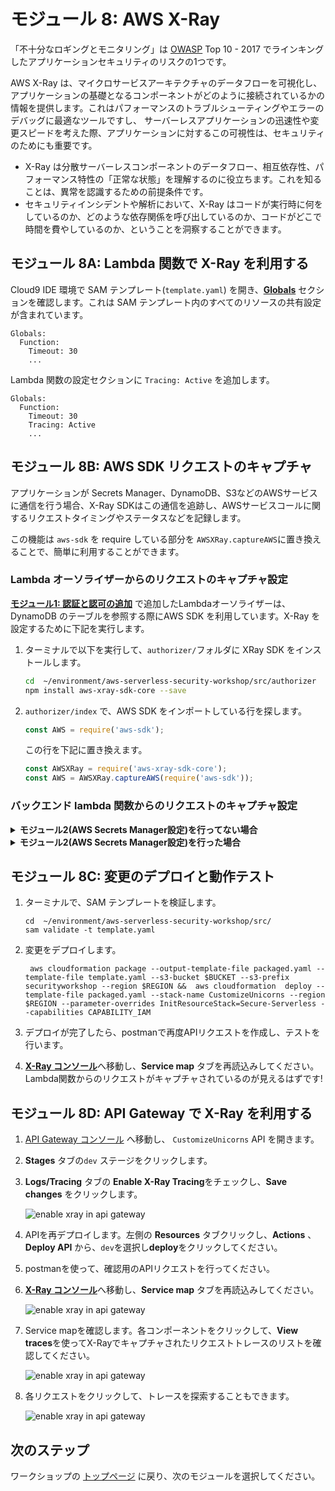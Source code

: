 # モジュール 8: AWS X-Ray

「不十分なロギングとモニタリング」は  [OWASP](https://www.owasp.org/index.php/Main_Page) Top 10 - 2017 でラインキングしたアプリケーションセキュリティのリスクの1つです。

AWS X-Ray は、マイクロサービスアーキテクチャのデータフローを可視化し、アプリケーションの基礎となるコンポーネントがどのように接続されているかの情報を提供します。これはパフォーマンスのトラブルシューティングやエラーのデバッグに最適なツールですし、 サーバーレスアプリケーションの迅速性や変更スピードを考えた際、アプリケーションに対するこの可視性は、セキュリティのためにも重要です。


* X-Ray は分散サーバーレスコンポーネントのデータフロー、相互依存性、パフォーマンス特性の「正常な状態」を理解するのに役立ちます。これを知ることは、異常を認識するための前提条件です。
* セキュリティインシデントや解析において、X-Ray はコードが実行時に何をしているのか、どのような依存関係を呼び出しているのか、コードがどこで時間を費やしているのか、ということを洞察することができます。

## モジュール 8A:  Lambda 関数で X-Ray を利用する


Cloud9 IDE 環境で SAM テンプレート(`template.yaml`) を開き、[**Globals**](https://github.com/awslabs/serverless-application-model/blob/master/docs/globals.rst) セクションを確認します。これは SAM テンプレート内のすべてのリソースの共有設定が含まれています。

```
Globals:
  Function:
    Timeout: 30
    ...
```

Lambda 関数の設定セクションに `Tracing: Active` を追加します。	

```
Globals:
  Function:
    Timeout: 30
    Tracing: Active
    ...
```

## モジュール 8B: AWS SDK リクエストのキャプチャ

アプリケーションが Secrets Manager、DynamoDB、S3などのAWSサービスに通信を行う場合、X-Ray SDKはこの通信を追跡し、AWSサービスコールに関するリクエストタイミングやステータスなどを記録します。

この機能は `aws-sdk` を require している部分を `AWSXRay.captureAWS`に置き換えることで、簡単に利用することができます。

### Lambda オーソライザーからのリクエストのキャプチャ設定

[**モジュール1: 認証と認可の追加**](../01-add-authentication) で追加したLambdaオーソライザーは、DynamoDB のテーブルを参照する際にAWS SDK を利用しています。X-Ray を設定するために下記を実行します。

1. ターミナルで以下を実行して、`authorizer/`フォルダに XRay SDK をインストールします。

	```bash
	cd	~/environment/aws-serverless-security-workshop/src/authorizer 
	npm install aws-xray-sdk-core --save
	```
	
1. `authorizer/index` で、AWS SDK をインポートしている行を探します。

	```javascript
	const AWS = require('aws-sdk');
	```
	
	この行を下記に置き換えます。
	
	```javascript
	const AWSXRay = require('aws-xray-sdk-core');
	const AWS = AWSXRay.captureAWS(require('aws-sdk'));
	```



### バックエンド lambda 関数からのリクエストのキャプチャ設定

<details>
<summary><strong>モジュール2(AWS Secrets Manager設定)を行ってない場合 </strong></summary><p>
バックエンドのlambda 関数は AWS SDKを使用していないので、次へ進んでください。
</details>

<details>
<summary><strong>モジュール2(AWS Secrets Manager設定)を行った場合 </strong></summary><p>
モジュール2で`dbUtils.js`に AWS SDK を追加して、[**AWS Secrets Manager**](https://aws.amazon.com/secrets-manager/)から データベースのユーザー名とパスワードを取得するようにしました。

1.	ターミナルで以下を実行して、`app/`フォルダに XRay SDK をインストールします。

1. ```bash
	cd	~/environment/aws-serverless-security-workshop/src/app 
	npm install aws-xray-sdk-core --save
	```
	
1. `app/dbUtils` で、AWS SDK をインポートしている行を探します。

	```javascript
	const AWS = require('aws-sdk');
	```
	
	この行を下記に置き換えます。
	
	```javascript
	const AWSXRay = require('aws-xray-sdk-core');
	const AWS = AWSXRay.captureAWS(require('aws-sdk'));
	```


</details>


##  モジュール 8C: 変更のデプロイと動作テスト

1. ターミナルで、SAM テンプレートを検証します。

	```
	cd	~/environment/aws-serverless-security-workshop/src/
	sam validate -t template.yaml
	```

1.  変更をデプロイします。

	```
	 aws cloudformation package --output-template-file packaged.yaml --template-file template.yaml --s3-bucket $BUCKET --s3-prefix securityworkshop --region $REGION &&  aws cloudformation  deploy --template-file packaged.yaml --stack-name CustomizeUnicorns --region $REGION --parameter-overrides InitResourceStack=Secure-Serverless --capabilities CAPABILITY_IAM
	```

1. デプロイが完了したら、postmanで再度APIリクエストを作成し、テストを行います。

1. [**X-Ray コンソール**](https://console.aws.amazon.com/xray/home)へ移動し、**Service map** タブを再読込みしてください。Lambda関数からのリクエストがキャプチャされているのが見えるはずです! 


## モジュール 8D: API Gateway で X-Ray を利用する 

1. [API Gateway コンソール](https://console.aws.amazon.com/apigateway/home) へ移動し、  `CustomizeUnicorns` API を開きます。

1. **Stages** タブの`dev` ステージをクリックします。

1. **Logs/Tracing** タブの **Enable X-Ray Tracing**をチェックし、**Save changes** をクリックします。

	![enable xray in api gateway](images/8E-enable-apig.png)
	
1. APIを再デプロイします。左側の **Resources** タブクリックし、**Actions** 、**Deploy API** から、`dev`を選択し**deploy**をクリックしてください。

1. postmanを使って、確認用のAPIリクエストを行ってください。

1. [**X-Ray コンソール**](https://console.aws.amazon.com/xray/home)へ移動し、**Service map** タブを再読込みしてください。

	![enable xray in api gateway](images/8E-service-map.png)

1. Service mapを確認します。各コンポーネントをクリックして、**View traces**を使ってX-Rayでキャプチャされたリクエストトレースのリストを確認してください。

	![enable xray in api gateway](images/8E-traces.png)

1. 各リクエストをクリックして、トレースを探索することもできます。

	![enable xray in api gateway](images/8E-single-traces.png)


## 次のステップ 

ワークショップの [トップページ](../../README.md) に戻り、次のモジュールを選択してください。
